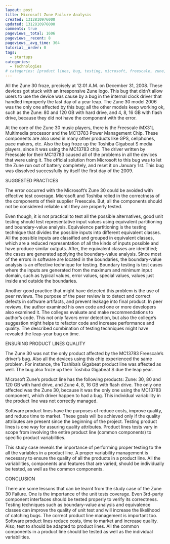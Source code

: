 ```yaml
---
layout: post
title: Microsoft Zune Failure Analysis
created: 1312810976000
updated: 1312810976000
comments: true
pageviews__total: 1606
pageviews__recent: 8
pageviews__avg_time: 304
tutorial__order: 0
tags:
  - startups
categories:
  - Technologies
# categories: [product lines, bug, testing, microsoft, freescale, zune]
---
```

All the Zune 30 froze, precisely at 12:01 A.M. on December 31, 2008. These devices got stuck with an irresponsive Zune logo. This bug that didn’t allow users to use the device was cause by a bug in the internal clock driver that handled improperly the last day of a year leap. The Zune 30 model 2006 was the only one affected by this bug; all the other models keep working ok, such as the Zune: 80 and 120 GB with hard drive, and 4, 8, 16 GB with flash drive, because they did not have the component with the error.

<!--More-->

At the core of the Zune 30 music players, there is the Freescale iMX31L Multimedia processor and the MC13783 Power Management Chip. These components are also used in many other products like GPS, cellphones, pace makers, etc. Also the bug froze up the Toshiba Gigabeat S media players, since it was using the MC13783 chip. The driver written by Freescale for their MC13783 caused all of the problems in all the devices that were using it. The official solution from Microsoft to this bug was to let the Zune run out of battery completely, and reset it on January 1st. This bug was dissolved successfully by itself the first day of the 2009.

SUGGESTED PRACTICES

The error occurred with the Microsoft’s Zune 30 could be avoided with effective test coverage. Microsoft and Toshiba relied in the correctness of the components of their supplier Freescale. But, all the components should not be considered reliable until they are properly tested.

Even though, it is not practical to test all the possible alternatives, good unit testing should test representative input values using equivalent partitioning and boundary-value analysis. Equivalence partitioning is the testing technique that divides the possible inputs into different equivalent classes. All the possible inputs are classified and grouped in equivalent classes, which are a reduced representation of all the kinds of inputs possible and have produce similar outputs. After, the equivalent classes are identified; the cases are generated applying the boundary-value analysis. Since most of the errors in software are located in the boundaries, the boundary-value analysis is an effective technique for testing. Boundary testing is test cases where the inputs are generated from the maximum and minimum input domain, such as typical values, error values, special values, values just inside and outside the boundaries.

Another good practice that might have detected this problem is the use of peer reviews. The purpose of the peer review is to detect and correct defects in software artifacts, and prevent leakage into final product. In peer reviews, the author examined his own code and one or more developers also examined it. The colleges evaluate and make recommendations to author’s code. This not only favors error detection, but also the college’s suggestion might helps to refactor code and increase performance and quality. The described combination of testing techniques might have revealed the leap-year bug on time.

ENSURING PRODUCT LINES QUALITY

The Zune 30 was not the only product affected by the MC13783 Freescale’s driver’s bug. Also all the devices using this chip experienced the same problem. For instance, the Toshiba’s Gigabeat product line was affected as well. The bug also froze up their Toshiba Gigabeat S due the leap year.

Microsoft Zune’s product line has the following products: Zune: 30, 80 and 120 GB with hard drive, and Zune 4, 8, 16 GB with flash drive.  The only one affected was the Zune 30, because it was the only one using the MC13783 component, which driver happen to had a bug. This individual variability in the product line was not correctly managed.

Software product lines have the purposes of reduce costs, improve quality, and reduce time to market. These goals will be achieved only if the quality attributes are present since the beginning of the project. Testing product lines is one way for assuring quality attributes. Product lines tests vary in scope from involving the entire product line (common components) to specific product variabilities.

This study case reveals the importance of performing proper testing to the all the variables in a product line. A proper variability management is necessary to ensure the quality of all the products in a product line. All the variabilities, components and features that are varied, should be individually be tested, as well as the common components.

CONCLUSION

There are some lessons that can be learnt from the study case of the Zune 30 Failure. One is the importance of the unit tests coverage. Even 3rd-party component interfaces should be tested properly to verify its correctness. Testing techniques such as boundary-value analysis and equivalence classes can improve the quality of unit test and will increase the likelihood of catching bugs. The correct product line management is important too. Software product lines reduce costs, time to market and increase quality. Also, test to should be adapted to product lines. All the common components in a product line should be tested as well as the individual variabilities.

